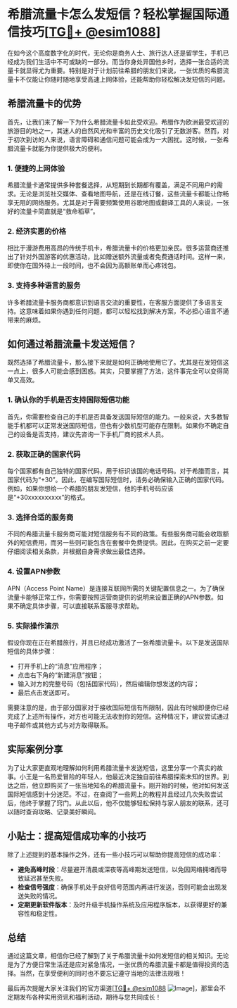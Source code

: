 # 希腊流量卡怎么发短信？轻松掌握国际通信技巧[[TG💪+ @esim1088](https://t.me/s/esim1088)]

在如今这个高度数字化的时代，无论你是商务人士、旅行达人还是留学生，手机已经成为我们生活中不可或缺的一部分。而当你身处异国他乡时，选择一张合适的流量卡就显得尤为重要。特别是对于计划前往希腊的朋友们来说，一张优质的希腊流量卡不仅能让你随时随地享受高速上网体验，还能帮助你轻松解决发短信的问题。

## 希腊流量卡的优势

首先，让我们来了解一下为什么希腊流量卡如此受欢迎。希腊作为欧洲最受欢迎的旅游目的地之一，其迷人的自然风光和丰富的历史文化吸引了无数游客。然而，对于初次到访的人来说，语言障碍和通信问题可能会成为一大困扰。这时候，一张希腊流量卡就能为你提供极大的便利。

### 1. **便捷的上网体验**
希腊流量卡通常提供多种套餐选择，从短期到长期都有覆盖，满足不同用户的需求。无论是浏览社交媒体、查看地图导航，还是在线订餐，这些流量卡都能让你畅享无阻的网络服务。尤其是对于需要频繁使用谷歌地图或翻译工具的人来说，一张好的流量卡简直就是“救命稻草”。

### 2. **经济实惠的价格**
相比于漫游费用高昂的传统手机卡，希腊流量卡的价格更加亲民。很多运营商还推出了针对外国游客的优惠活动，比如赠送额外流量或者免费通话时间。这样一来，即使你在国外待上一段时间，也不会因为高额账单而心疼钱包。

### 3. **支持多种语言的服务**
许多希腊流量卡服务商都意识到语言交流的重要性，在客服方面提供了多语言支持。这意味着如果你遇到任何问题，都可以轻松找到解决方案，不必担心语言不通带来的麻烦。

## 如何通过希腊流量卡发送短信？

既然选择了希腊流量卡，那么接下来就是如何正确地使用它了。尤其是在发短信这一点上，很多人可能会感到困惑。其实，只要掌握了方法，这件事完全可以变得简单又高效。

### 1. **确认你的手机是否支持国际短信功能**
首先，你需要检查自己的手机是否具备发送国际短信的能力。一般来说，大多数智能手机都可以正常发送国际短信，但也有少数机型可能存在限制。如果你不确定自己的设备是否支持，建议先咨询一下手机厂商的技术人员。

### 2. **获取正确的国家代码**
每个国家都有自己独特的国家代码，用于标识该国的电话号码。对于希腊而言，其国家代码为“+30”。因此，在编写国际短信时，请务必确保输入正确的国家代码。例如，如果你想给一个希腊的朋友发短信，他的手机号码应该是“+30xxxxxxxxxx”的格式。

### 3. **选择合适的服务商**
不同的希腊流量卡服务商可能对短信服务有不同的政策。有些服务商可能会收取额外的短信费用，而另一些则可能包含在套餐中免费提供。因此，在购买之前一定要仔细阅读相关条款，并根据自身需求做出最佳选择。

### 4. **设置APN参数**
APN（Access Point Name）是连接互联网所需的关键配置信息之一。为了确保流量卡能够正常工作，你需要按照运营商提供的说明来设置正确的APN参数。如果不确定具体步骤，可以直接联系客服寻求帮助。

### 5. **实际操作演示**
假设你现在正在希腊旅行，并且已经成功激活了一张希腊流量卡。以下是发送国际短信的具体步骤：
- 打开手机上的“消息”应用程序；
- 点击右下角的“新建消息”按钮；
- 输入对方的完整号码（包括国家代码），然后编辑你想发送的内容；
- 最后点击发送即可。

需要注意的是，由于部分国家对于接收国际短信有所限制，因此有时候即便你已经完成了上述所有操作，对方也可能无法收到你的短信。这种情况下，建议尝试通过电子邮件或其他方式与对方取得联系。

## 实际案例分享

为了让大家更直观地理解如何利用希腊流量卡发送短信，这里分享一个真实的故事。小王是一名热爱冒险的年轻人，他最近决定独自前往希腊探索未知的世界。到达之后，他立即购买了一张当地知名的希腊流量卡。刚开始的时候，他对如何发送国际短信感到十分迷茫。不过，在查阅了一些网上的教程并且经过几次失败尝试后，他终于掌握了窍门。从此以后，他不仅能够轻松保持与家人朋友的联系，还可以随时查询攻略、记录美好瞬间。

## 小贴士：提高短信成功率的小技巧

除了上述提到的基本操作之外，还有一些小技巧可以帮助你提高短信的成功率：

- **避免高峰时段**：尽量避开清晨或深夜等高峰期发送短信，以免因网络拥堵而导致延迟甚至失败。
- **检查信号强度**：确保手机处于良好信号范围内再进行发送，否则可能会出现发送失败的情况。
- **定期更新软件版本**：及时升级手机操作系统及应用程序版本，以获得更好的兼容性和稳定性。

## 总结

通过这篇文章，相信你已经了解到了关于希腊流量卡如何发短信的相关知识。无论是为了方便日常生活还是应对紧急情况，一张优质的希腊流量卡都是值得投资的选择。当然，在享受便利的同时也不要忘记遵守当地的法律法规哦！

最后再次提醒大家关注我们的官方渠道[[TG💪+ @esim1088](https://t.me/s/esim1088) ![Image](https://i.postimg.cc/4NQfJmqS/Snipaste-2025-05-13-00-14-12.png)]，那里会不定期发布各种实用资讯和福利活动，期待与您共同成长！